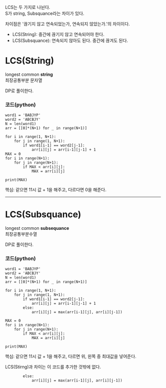 LCS는 두 가지로 나뉜다.  
S가 string, Subsquance라는 차이가 있다.

차이점은 '끊기지 않고 연속되었는가, 연속되지 않았는가.'의 차이이다.

-   LCS(String): 중간에 끊기지 않고 연속되어야 한다.
-   LCS(Subsquance): 연속되지 않아도 된다. 중간에 끊겨도 된다.

# LCS(String)

longest common **string**  
최장공통부분 문자열

DP로 풀이한다.



### 코드(python)

```
word1 = 'BABJYP'
word2 = 'ABCBJY'
N = len(word1)
arr = [[0]*(N+1) for _ in range(N+1)]

for i in range(1, N+1):
    for j in range(1, N+1):
        if word1[i-1] == word2[j-1]:
            arr[i][j] = arr[i-1][j-1] + 1
MAX = 0
for i in range(N+1):
    for j in range(N+1):
        if MAX < arr[i][j]:
            MAX = arr[i][j]

print(MAX)
```

핵심: 같으면 11시 값 + 1을 해주고, 다르다면 0을 해준다.



---
# LCS(Subsquance)

longest common **subsequance**  
최장공통부분수열

DP로 풀이한다.



### 코드(python)

```
word1 = 'BABJYP'
word2 = 'ABCBJY'
N = len(word1)
arr = [[0]*(N+1) for _ in range(N+1)]

for i in range(1, N+1):
    for j in range(1, N+1):
        if word1[i-1] == word2[j-1]:
            arr[i][j] = arr[i-1][j-1] + 1
        else:
            arr[i][j] = max(arr[i-1][j], arr[i][j-1])

MAX = 0
for i in range(N+1):
    for j in range(N+1):
        if MAX < arr[i][j]:
            MAX = arr[i][j]

print(MAX)
```

핵심: 같으면 11시 값 + 1을 해주고, 다르면 위, 왼쪽 중 최대값을 넣어준다.

LCS(Stirng)과 차이는 이 코드를 추가한 것밖에 없다.

```
        else:
            arr[i][j] = max(arr[i-1][j], arr[i][j-1])
```